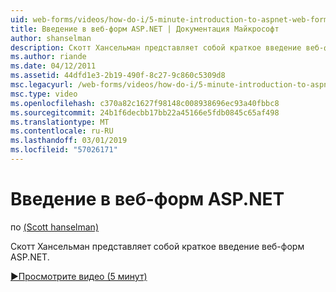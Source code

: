 ```yaml
---
uid: web-forms/videos/how-do-i/5-minute-introduction-to-aspnet-web-forms
title: Введение в веб-форм ASP.NET | Документация Майкрософт
author: shanselman
description: Скотт Хансельман представляет собой краткое введение веб-форм ASP.NET.
ms.author: riande
ms.date: 04/12/2011
ms.assetid: 44dfd1e3-2b19-490f-8c27-9c860c5309d8
msc.legacyurl: /web-forms/videos/how-do-i/5-minute-introduction-to-aspnet-web-forms
msc.type: video
ms.openlocfilehash: c370a82c1627f98148c008938696ec93a40fbbc8
ms.sourcegitcommit: 24b1f6decbb17bb22a45166e5fdb0845c65af498
ms.translationtype: MT
ms.contentlocale: ru-RU
ms.lasthandoff: 03/01/2019
ms.locfileid: "57026171"
---
```

<a name="intro-to-aspnet-web-forms"></a>Введение в веб-форм ASP.NET
====================
по [(Scott hanselman)](https://github.com/shanselman)

Скотт Хансельман представляет собой краткое введение веб-форм ASP.NET.

[&#9654;Просмотрите видео (5 минут)](https://channel9.msdn.com/Blogs/ASP-NET-Site-Videos/5-minute-introduction-to-aspnet-web-forms)
